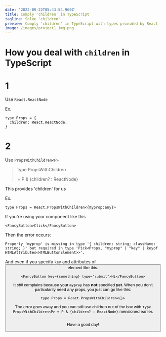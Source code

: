 ```yaml
---
date: '2022-09-22T05:43:54.960Z'
title: Comply 'children' in TypeScript
tagline: Solve 'children'
preview: Comply 'children' in TypeScript with types provided by React
image: /images/project1_img.png
---
```


# How you deal with `children` in TypeScript

# 1
Use `React.ReactNode`

Ex.
```
type Props = {
  children: React.ReactNode;
}
```

# 2
Use `PropsWithChildren<P>`

> type PropsWithChildren<P> = P & {children? : ReactNode}  

This provides 'children' for us

Ex.
```
type Props = React.PropsWithChildren<{myprop:any}>
```
If you're using your component like this
```
<FancyButton>Click</FancyButton>
```
Then the error occurs:

``Property 'myprop' is missing in type '{ children: string; className: string; }' but required in type 'Pick<Props, "myprop" | "key" | keyof HTMLAttributes<HTMLButtonElement>>'.``

And even if you specify `key` and attributes of <button> element like this:
```
<FancyButton key={something} type="submit">Hi</FancyButton>
```
It *still* complains because your `myprop` has **not** specified **yet**. When you don't particularily need any props, you just can go like this:
```
type Props = React.PropsWithChildren<{}>
```
The error goes away and you can still use children out of the box with `type PropsWithChildren<P> = P & {children? : ReactNode}` mensioned earlier.


--- 

Have a good day!


